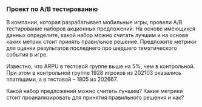 <h3> Проект по A/B тестированию </h3>
В компании, которая разрабатывает мобильные игры, провели A/B тестирование наборов акционных предложений. На основе имеющихся данных определите, какой набор можно считать лучшим и на основе каких метрик стоит принять правильное решение. Предложите метрики для оценки результатов последнего про  шедшего тематического события в игре.
   
Известно, что ARPU в тестовой группе выше на 5%, чем в контрольной. При этом в контрольной группе 1928 игроков из 202103 оказались платящими, а в тестовой – 1805 из 202667.


Какой набор предложений можно считать лучшим? Какие метрики стоит проанализировать для принятия правильного решения и как?
